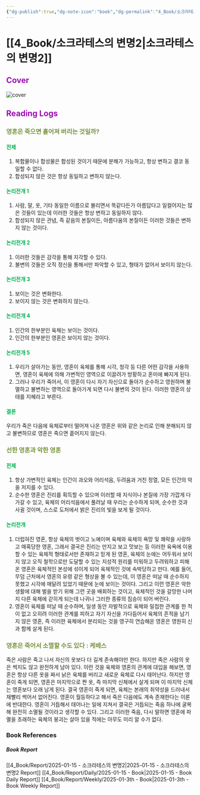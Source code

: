 ```yaml
---
{"dg-publish":true,"dg-note-icon":"book","dg-permalink":"4_Book/소크라테스의-변명2","created-date":"2025-01-15 9:09:25 am","date":"2025-01-15","type":"book","tags":["book"],"aliases":null,"category":"Philosophy","title":"소크라테스의 변명","author":"플라톤","publisher":"현대지성","publishDate":"2019-11-15T00:00:00.000+09:00","pages":"525","cover":"http://books.google.com/books/content?id=4_m-DwAAQBAJ&printsec=frontcover&img=1&zoom=1&edge=curl&source=gbs_api","rating":null,"status":"<progress max=100 value=0> </progress> 0%","permalink":"/4_Book/소크라테스의-변명2/","dgPassFrontmatter":true,"noteIcon":"book"}
---
```



# [[4_Book/소크라테스의 변명2\|소크라테스의 변명2]]
## <font color="#9d0ab3">Cover</font>
![cover](http://books.google.com/books/content?id=4_m-DwAAQBAJ&printsec=frontcover&img=1&zoom=1&edge=curl&source=gbs_api)
## <font color="#9d0ab3">Reading Logs </font>
### <font color="#76923c">영혼은 죽으면 흩어져 버리는 것일까?</font>
#### <font color="#00b050">전제</font>
1. 복합물이나 합성물은 합성된 것이기 때문에 분해가 가능하고, 항상 변하고 결코 동일할 수 없다.
2. 합성되지 않은 것은 항상 동일하고 변하지 않는다.
#### <font color="#00b050">논리전개 1</font>
1. 사람, 말, 옷, 기타 동일한 이름으로 불리면서 똑같다든가 아름답다고 일컬어지는 많은 것들이 있는데 이러한 것들은 항상 변하고 동일하지 않다.
2. 합성되지 않은 관념, 즉 같음의 본질이든, 아름다움의 본질이든 이러한 것들은 변하지 않는 것이다.
#### <font color="#00b050">논리전개 2</font>
1. 이러한 것들은 감각을 통해 지각할 수 있다.
2. 불변의 것들은 오직 정신을 통해서만 파악할 수 있고, 형태가 없어서 보이지 않는다. 
#### <font color="#00b050">논리전개 3</font>
1. 보이는 것은 변화한다.
2. 보이지 않는 것은 변화하지 않는다.
#### <font color="#00b050">논리전개 4</font>
1. 인간의 한부분인 육체는 보이는 것이다.  
2. 인간의 한부분인 영혼은 보이지 않는 것이다.
#### <font color="#00b050">논리전개 5</font>
1. 우리가 살아가는 동안, 영혼이 육체를 통해 시각, 청각 등 다른 어떤 감각을 사용하면, 영혼이 육체에 의해 가변적인 영역으로 이끌려가 방황하고 혼미에 빠지게 된다.
2. 그러나 우리가 죽어서, 이 영혼이 다시 자기 자신으로 돌아가 순수하고 영원하며 불멸하고 불변하는 영역으로 돌아가게 되면 다시 불변의 것이 된다. 이러한 영혼의 상태를 지혜라고 부른다. 
#### <font color="#00b050">결론</font>
우리가 죽은 다음에 육체로부터 떨어져 나온 영혼은 위와 같은 논리로 인해 분해되지 않고 불변하므로 영혼은 죽으면 흩어지지 않는다.

### <font color="#76923c">선한 영혼과 악한 영혼</font>
#### <font color="#00b050">전제</font>
1. 항상 가변적인 육체는 인간이 과오와 어리석음, 두려움과 거친 정열, 모든 인간의 악을 저지를 수 있다.
2. 순수한 영혼은 진리를 획득할 수 있으며 이러할 때 지식이나 본질에 가장 가깝게 다가갈 수 있고, 육체의 어리석음에서 풀려날 때 우리는 순수하게 되며, 순수한 것과 사귈 것이며, 스스로 도처에서 밝은 진리의 빛을 보게 될 것이다.
#### <font color="#00b050">논리전개</font>
1. 더럽혀진 영혼, 항상 육체의 벗이고 노예이며 육체와 육체의 욕망 및 쾌락을 사랑하고 매혹당한 영혼, 그래서 결국은 진리는 만지고 보고 맛보는 등 이러한 육욕에 이용할 수 있는 육체적 형태로서만 존재하고 믿게 된 영혼, 육체의 눈에는 어두워서 보이지 않고 오직 철학으로만 도달할 수 있는 지성적 원리를 미워하고 두려워하고 피해온 영혼은 육체적인 본성에 섞이게 되어 육체적인 것에 속박당하고 만다. 예를 들어, 무덤 근처에서 영혼의 유령 같은 형상을 볼 수 있는데, 이 영혼은 떠날 때 순수하지 못했고 시각에 매달려 있었기 때문에 눈에 보이는 것이다. 그리고 이런 영혼은 악한 생활에 대해 벌을 받기 위해 그런 곳을 배회하는 것이고, 육체적인 것을 갈망한 나머지 다른 육체에 갇히게 되는데 나귀나 그러한 종류의 짐승이 되어 버린다. 
2. 영혼이 육체를 떠날 때 순수하며, 일생 동안 자발적으로 육체와 밀접한 관계를 한 적이 없고 오히려 이러한 관계를 피하고 자기 자신을 가다듬어서 육체의 흔적을 남기지 않은 영혼, 즉 이러한 육체에서 분리되는 것을 영구히 연습해온 영혼은 영원히 신과 함께 살게 된다.

### <font color="#76923c">영혼은 죽어서 소멸할 수도 있다 : 케베스</font>
죽은 사람은 죽고 나서 자신의 옷보다 더 길게 존속해야만 한다. 하지만 죽은 사람의 옷은 썩지도 않고 완전하게 남아 있다. 
이런 것을 육체와 영혼의 관계에 대입을 해보면, 영혼은 항상 다른 옷을 짜서 낡은 육체를 버리고 새로운 육체로 다시 태어난다. 하지만 영혼이 죽게 되면, 영혼은 마지막으로 짠 옷, 즉 마지막 신체에서 살게 되며 이 마지막 신체는 영혼보다 오래 남게 된다. 결국 영혼이 죽게 되면, 육체는 본래의 취약성을 드러내서 재빨리 썩어서 없어진다.
영혼이 월등하다고 해서 죽은 다음에도 계속 존재한다는 이론에 반대한다. 영혼이 거듭해서 태어나는 일에 지쳐서 결국은 거듭되는 죽음 하나에 굴복해 완전히 소멸될 것이라고 생각할 수 있다. 그리고 이러한 죽음, 다시 말하면 영혼에 파멸을 초래하는 육체의 붕괴는 살아 있을 적에는 아무도 미리 알 수가 없다.




### Book References
##### Book Report
[[4_Book/Report/2025-01-15 - 소크라테스의 변명2\|2025-01-15 - 소크라테스의 변명2 Report]]
[[4_Book/Report/Daily/2025-01-15 - Book\|2025-01-15 - Book Daily Report]]
[[4_Book/Report/Weekly/2025-01-3th - Book\|2025-01-3th - Book Weekly Report]]





